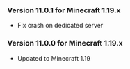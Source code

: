 ### Version 11.0.1 for Minecraft 1.19.x

- Fix crash on dedicated server

### Version 11.0.0 for Minecraft 1.19.x

- Updated to Minecraft 1.19